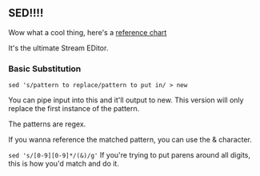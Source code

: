 ## SED!!!!

Wow what a cool thing, here's a [reference chart](https://www.grymoire.com/Unix/SedChart.pdf)

It's the ultimate Stream EDitor.

### Basic Substitution

`sed 's/pattern to replace/pattern to put in/ > new`

You can pipe input into this and it'll output to new. This version will only replace the first instance of the pattern.

The patterns are regex.

If you wanna reference the matched pattern, you can use the & character.

`sed 's/[0-9][0-9]*/(&)/g'` If you're trying to put parens around all digits, this is how you'd match and do it.